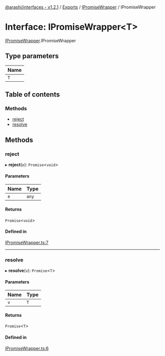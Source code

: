 [@arashi/interfaces - v1.2.1](../README.md) / [Exports](../modules.md) / [IPromiseWrapper](../modules/IPromiseWrapper.md) / IPromiseWrapper

# Interface: IPromiseWrapper<T\>

[IPromiseWrapper](../modules/IPromiseWrapper.md).IPromiseWrapper

## Type parameters

| Name |
| :------ |
| `T` |

## Table of contents

### Methods

- [reject](IPromiseWrapper.IPromiseWrapper-1.md#reject)
- [resolve](IPromiseWrapper.IPromiseWrapper-1.md#resolve)

## Methods

### reject

▸ **reject**(`e`): `Promise`<`void`\>

#### Parameters

| Name | Type |
| :------ | :------ |
| `e` | `any` |

#### Returns

`Promise`<`void`\>

#### Defined in

[IPromiseWrapper.ts:7](https://github.com/arashijs/interfaces/blob/0089507/src/IPromiseWrapper.ts#L7)

___

### resolve

▸ **resolve**(`v`): `Promise`<`T`\>

#### Parameters

| Name | Type |
| :------ | :------ |
| `v` | `T` |

#### Returns

`Promise`<`T`\>

#### Defined in

[IPromiseWrapper.ts:6](https://github.com/arashijs/interfaces/blob/0089507/src/IPromiseWrapper.ts#L6)
